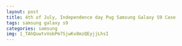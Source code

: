 ```yaml
---
layout: post
title: 4th of July, Independence day Pug Samsung Galaxy S9 Case
tags: samsung galaxy s9
categories: samsung
img: 1_TAhQuwtvVobPm7SjwKv8mzQEyjjLhsI
---
```


